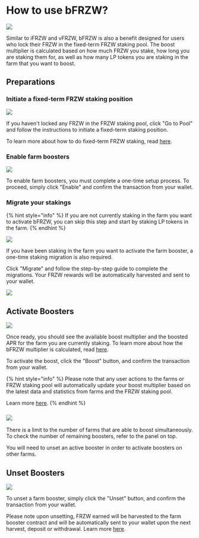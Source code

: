 # How to use bFRZW?

![](../../../.gitbook/assets/how-to-use-bFRZW.png)

Similar to iFRZW and vFRZW, bFRZW is also a benefit designed for users who lock their FRZW in the fixed-term FRZW staking pool. The boost multiplier is calculated based on how much FRZW you stake, how long you are staking them for, as well as how many LP tokens you are staking in the farm that you want to boost.

## Preparations

### Initiate a fixed-term FRZW staking position

![](../../../.gitbook/assets/bFRZW-no-cake-locked.png)

If you haven't locked any FRZW in the FRZW staking pool, click "Go to Pool" and follow the instructions to initiate a fixed-term staking position.

To learn more about how to do fixed-term FRZW staking, read [here](../../coming-soon/new-cake-pool/#fixed-term-staking).

### Enable farm boosters

![](../../../.gitbook/assets/bFRZW-enable-booster.png)

To enable farm boosters, you must complete a one-time setup process. To proceed, simply click "Enable" and confirm the transaction from your wallet.

### Migrate your stakings

{% hint style="info" %}
If you are not currently staking in the farm you want to activate bFRZW, you can skip this step and start by staking LP tokens in the farm.
{% endhint %}

****![](../../../.gitbook/assets/bFRZW-staking-migration-needed.png)****

If you have been staking in the farm you want to activate the farm booster, a one-time staking migration is also required.

Click "Migrate" and follow the step-by-step guide to complete the migrations. Your FRZW rewards will be automatically harvested and sent to your wallet.

![](../../../.gitbook/assets/bFRZW-migration-inprogress.png)

## Activate Boosters

![](../../../.gitbook/assets/bFRZW-pending-activation.png)

Once ready, you should see the available boost multiplier and the boosted APR for the farm you are currently staking. To learn more about how the bFRZW multiplier is calculated, read [here](faq.md#how-are-the-bcake-multipliers-calculated).

To activate the boost, click the "Boost" button, and confirm the transaction from your wallet.

{% hint style="info" %}
Please note that any user actions to the farms or FRZW staking pool will automatically update your boost multiplier based on the latest data and statistics from farms and the FRZW staking pool.

Learn more [here](faq.md#why-do-my-multipliers-change-even-after-activation).
{% endhint %}

### ![](../../../.gitbook/assets/bFRZW-farm-number-limit.png)

There is a limit to the number of farms that are able to boost simultaneously. To check the number of remaining boosters, refer to the panel on top.

You will need to unset an active booster in order to activate boosters on other farms.

## Unset Boosters

![](../../../.gitbook/assets/bFRZW-pending-unset.png)

To unset a farm booster, simply click the "Unset" button, and confirm the transaction from your wallet.

Please note upon unsetting, FRZW earned will be harvested to the farm booster contract and will be automatically sent to your wallet upon the next harvest, deposit or withdrawal. Learn more [here](faq.md#where-are-my-cake-rewards-after-activating-or-unsetting-the-booster).

